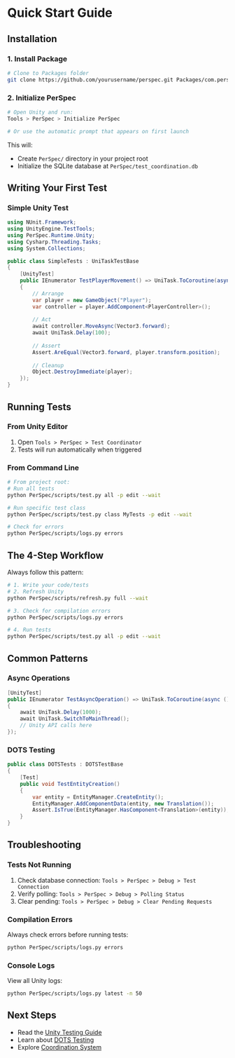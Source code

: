 # Quick Start Guide

## Installation

### 1. Install Package

```bash
# Clone to Packages folder
git clone https://github.com/yourusername/perspec.git Packages/com.perspec.framework
```

### 2. Initialize PerSpec

```bash
# Open Unity and run:
Tools > PerSpec > Initialize PerSpec

# Or use the automatic prompt that appears on first launch
```

This will:
- Create `PerSpec/` directory in your project root
- Initialize the SQLite database at `PerSpec/test_coordination.db`

## Writing Your First Test

### Simple Unity Test

```csharp
using NUnit.Framework;
using UnityEngine.TestTools;
using PerSpec.Runtime.Unity;
using Cysharp.Threading.Tasks;
using System.Collections;

public class SimpleTests : UniTaskTestBase
{
    [UnityTest]
    public IEnumerator TestPlayerMovement() => UniTask.ToCoroutine(async () =>
    {
        // Arrange
        var player = new GameObject("Player");
        var controller = player.AddComponent<PlayerController>();
        
        // Act
        await controller.MoveAsync(Vector3.forward);
        await UniTask.Delay(100);
        
        // Assert
        Assert.AreEqual(Vector3.forward, player.transform.position);
        
        // Cleanup
        Object.DestroyImmediate(player);
    });
}
```

## Running Tests

### From Unity Editor

1. Open `Tools > PerSpec > Test Coordinator`
2. Tests will run automatically when triggered

### From Command Line

```bash
# From project root:
# Run all tests
python PerSpec/scripts/test.py all -p edit --wait

# Run specific test class
python PerSpec/scripts/test.py class MyTests -p edit --wait

# Check for errors
python PerSpec/scripts/logs.py errors
```

## The 4-Step Workflow

Always follow this pattern:

```bash
# 1. Write your code/tests
# 2. Refresh Unity
python PerSpec/scripts/refresh.py full --wait

# 3. Check for compilation errors
python PerSpec/scripts/logs.py errors

# 4. Run tests
python PerSpec/scripts/test.py all -p edit --wait
```

## Common Patterns

### Async Operations

```csharp
[UnityTest]
public IEnumerator TestAsyncOperation() => UniTask.ToCoroutine(async () =>
{
    await UniTask.Delay(1000);
    await UniTask.SwitchToMainThread();
    // Unity API calls here
});
```

### DOTS Testing

```csharp
public class DOTSTests : DOTSTestBase
{
    [Test]
    public void TestEntityCreation()
    {
        var entity = EntityManager.CreateEntity();
        EntityManager.AddComponentData(entity, new Translation());
        Assert.IsTrue(EntityManager.HasComponent<Translation>(entity));
    }
}
```

## Troubleshooting

### Tests Not Running

1. Check database connection: `Tools > PerSpec > Debug > Test Connection`
2. Verify polling: `Tools > PerSpec > Debug > Polling Status`
3. Clear pending: `Tools > PerSpec > Debug > Clear Pending Requests`

### Compilation Errors

Always check errors before running tests:
```bash
python PerSpec/scripts/logs.py errors
```

### Console Logs

View all Unity logs:
```bash
python PerSpec/scripts/logs.py latest -n 50
```

## Next Steps

- Read the [Unity Testing Guide](unity-test-guide.md)
- Learn about [DOTS Testing](dots-test-guide.md)
- Explore [Coordination System](coordination-guide.md)